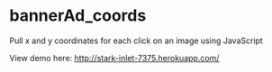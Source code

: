 bannerAd_coords
===============

Pull x and y coordinates for each click on an image using JavaScript

View demo here: http://stark-inlet-7375.herokuapp.com/

